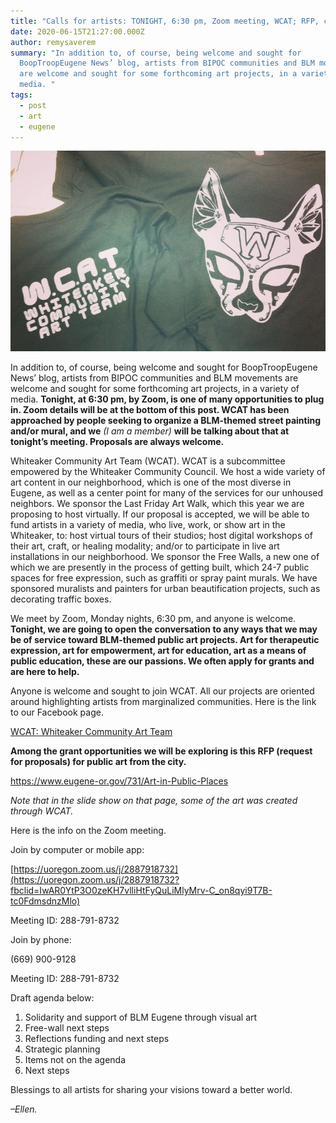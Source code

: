 ```yaml
---
title: "Calls for artists: TONIGHT, 6:30 pm, Zoom meeting, WCAT; RFP, city."
date: 2020-06-15T21:27:00.000Z
author: remysaverem
summary: "In addition to, of course, being welcome and sought for
  BoopTroopEugene News’ blog, artists from BIPOC communities and BLM movements
  are welcome and sought for some forthcoming art projects, in a variety of
  media. "
tags:
  - post
  - art
  - eugene
---
```

![wcat shirt](/static/img/wcat-shirt-1-.png)

In addition to, of course, being welcome and sought for BoopTroopEugene News’ blog, artists from BIPOC communities and BLM movements are welcome and sought for some forthcoming art projects, in a variety of media. **Tonight, at 6:30 pm, by Zoom, is one of many opportunities to plug in. Zoom details will be at the bottom of this post. WCAT has been approached by people seeking to organize a BLM-themed street painting and/or mural, and we** *(I am a member)* **will be talking about that at tonight’s meeting. Proposals are always welcome.**

Whiteaker Community Art Team (WCAT). WCAT is a subcommittee empowered by the Whiteaker Community Council. We host a wide variety of art content in our neighborhood, which is one of the most diverse in Eugene, as well as a center point for many of the services for our unhoused neighbors. We sponsor the Last Friday Art Walk, which this year we are proposing to host virtually. If our proposal is accepted, we will be able to fund artists in a variety of media, who live, work, or show art in the Whiteaker, to: host virtual tours of their studios; host digital workshops of their art, craft, or healing modality; and/or to participate in live art installations in our neighborhood. We sponsor the Free Walls, a new one of which we are presently in the process of getting built, which 24-7 public spaces for free expression, such as graffiti or spray paint murals. We have sponsored muralists and painters for urban beautification projects, such as decorating traffic boxes.

We meet by Zoom, Monday nights, 6:30 pm, and anyone is welcome. **Tonight, we are going to open the conversation to any ways that we may be of service toward BLM-themed public art projects. Art for therapeutic expression, art for empowerment, art for education, art as a means of public education, these are our passions. We often apply for grants and are here to help.**

Anyone is welcome and sought to join WCAT. All our projects are oriented around highlighting artists from marginalized communities. Here is the link to our Facebook page.

[WCAT: Whiteaker Community Art Team](https://www.facebook.com/groups/WCAT.info/)

**Among the grant opportunities we will be exploring is this RFP (request for proposals) for public art from the city.**

<https://www.eugene-or.gov/731/Art-in-Public-Places>

*Note that in the slide show on that page, some of the art was created through WCAT.*

Here is the info on the Zoom meeting.

Join by computer or mobile app:

[https://uoregon.zoom.us/j/2887918732](https://uoregon.zoom.us/j/2887918732?fbclid=IwAR0YtP3O0zeKH7vlliHtFyQuLiMlyMrv-C_on8qyi9T7B-tc0FdmsdnzMlo)

Meeting ID: 288-791-8732

Join by phone:

(669) 900-9128

Meeting ID: 288-791-8732

Draft agenda below:

1. Solidarity and support of BLM Eugene through visual art
2. Free-wall next steps
3. Reflections funding and next steps
4. Strategic planning
5. Items not on the agenda
6. Next steps

Blessings to all artists for sharing your visions toward a better world.

*–Ellen.*

<!--EndFragment-->